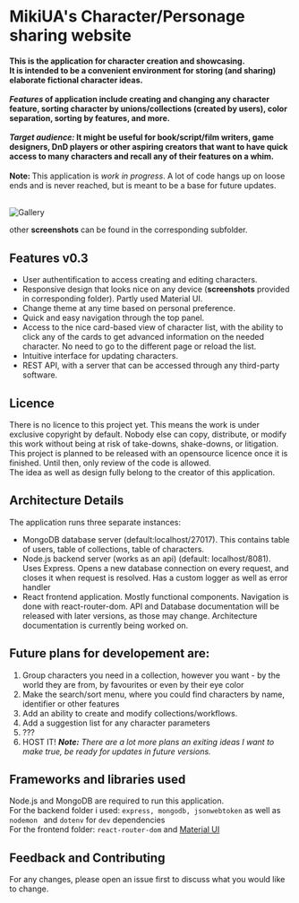 
# MikiUA's Character/Personage sharing website
<h4>
This is the application for character creation and showcasing.
<br>It is intended to be a convenient environment for storing (and sharing) elaborate fictional character ideas.
<br><br>
<i>Features</i> of application include creating and changing any character feature, sorting character by unions/collections (created by users), color separation, sorting by features, and more.
<br><br>
<i>Target audience: </i>It might be useful for book/script/film writers, game designers, DnD players or other aspiring creators that want to have quick access to many characters and recall any of their features on a whim.
</h4>
<b>Note: </b> This application is <i>work in progress</i>. A lot of code hangs up on loose ends and is never reached, but is meant to be a base for future updates.
<br><br>

![Gallery](./Screenshots/0.Gallery.jpg "Gallery, Main Application Page")

other <b>screenshots</b> can be found in the corresponding subfolder.

## Features v0.3

* User authentification to access creating and editing characters.
* Responsive design that looks nice on any device (<b>screenshots</b> provided in corresponding folder). Partly used Material UI.
* Change theme at any time based on personal preference.
* Quick and easy navigation through the top panel.
* Access to the nice card-based view of character list, with the ability to click any of the cards to get advanced information on the needed character. No need to go to the different page or reload the list.
* Intuitive interface for updating characters.
* REST API, with a server that can be accessed through any third-party software.

## Licence
There is no licence to this project yet. This means the work is under exclusive copyright by default. Nobody else can copy, distribute, or modify this work without being at risk of take-downs, shake-downs, or litigation. 
<br>This project is planned to be released with an opensource licence once it is finished. Until then, only review of the code is allowed.
<br>The idea as well as design fully belong to the creator of this application.
  
  
## Architecture Details
The application runs three separate instances: 
* MongoDB database server (default:localhost/27017). This contains table of users, table of collections, table of characters.
* Node.js backend server (works as an api) (default: localhost/8081). Uses Express. Opens a new database connection on every request, and closes it when request is resolved. Has a custom logger as well as error handler
* React frontend application. Mostly functional components. Navigation is done with react-router-dom.
API and Database documentation will be released with later versions, as those may change. Architecture documentation is currently being worked on.

## Future plans for developement are:
1.  Group characters you need in a collection, however you want - by the world they are from, by favourites or even by their eye color 
2. Make the search/sort menu, where you could find characters by name, identifier or other features
3. Add an ability to create and modify collections/workflows.
4. Add a suggestion list for any character parameters
5. ???
6. HOST IT!
<i><b>Note:</b> There are a lot more plans an exiting ideas I want to make true, be ready for updates in future versions.</i>
  
## Frameworks and libraries used
Node.js and MongoDB are required to run this application.<br>
For the backend folder i used: `express, mongodb, jsonwebtoken` as well as `nodemon ` and `dotenv` for `dev` dependencies
<br>For the frontend folder:  `react-router-dom` and 
[Material UI](https://mui.com/material-ui/getting-started/installation/)

## Feedback and Contributing
For any changes, please open an issue first to discuss what you would like to change.
